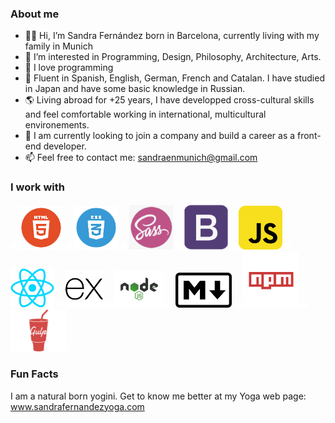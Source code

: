 ### About me

- 👋🏽  Hi, I’m Sandra Fernández born in Barcelona, currently living with my family in Munich
- 💎  I’m interested in Programming, Design, Philosophy, Architecture, Arts.
- 💫  I love programming
- 💬  Fluent in Spanish, English, German, French and Catalan. I have studied in Japan and have some basic knowledge in Russian.
- 🌎  Living abroad for +25 years, I have developped cross-cultural skills and feel comfortable working in international, multicultural        environements.
- 👀  I am currently looking to join a company and build a career as a front-end developer.
- 📫  Feel free to contact me: sandraenmunich@gmail.com 
 
 
### I work with

<img src="images/space.png" width=10> <img src="images/html.png" width=70> <img src="images/space.png" width=10> <img src="images/CSS.png" width=70> <img src="images/space.png" width=10> <img src="images/sass.png" width=70> <img src="images/space.png" width =10> <img src="images/bootstrap.png" width=70> <img src="images/space.png" width = 10> <img src="images/javascript.png" width= 70> <img src="images/space.png" width=10> <img src="images/react.png" width = 70> <img src="images/space.png" width=10> <img src="images/ex.png" width = 60> <img src="images/space.png" width=10> <img src="images/node.png" width=80> <img src="images/space.png" width=10> <img src="images/markdown.png" width= 90> <img src="images/space.png" width=10> <img src="images/npm.png" width = 90> <img src="images/space.png" width=10>  <img src="images/gulp-logo.png" width= 90>


### Fun Facts

I am a natural born yogini. Get to know me better at my Yoga web page: www.sandrafernandezyoga.com



<!---
SandraFernandz/SandraFernandz is a ✨ special ✨ repository because its `README.md` (this file) appears on your GitHub profile.
You can click the Preview link to take a look at your changes.
--->
